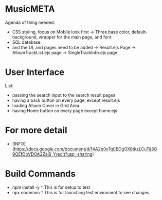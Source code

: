 # MusicMETA #
Agenda of thing needed:
- CSS styling, focus on Mobile look first
    -> Three base color, default-background, wrapper for the main page, and font
- SQL database
- and the UI, and pages need to be added
    -> Result.ejs Page
    -> AlbumTrackList.ejs page
    -> SingleTrackInfo.ejs page

# User Interface #
List:
- passing the search input to the search result pages
- having a back button on every page, except result.ejs
- loading Album Cover in Grid Area
- having Home button on every page except home.ejs

# For more detail #
- [INFO] (https://docs.google.com/document/d/14A2q0xTq0EOgOX8tkzLCuTij3G9QEfDbVDOA2ZaI9_Y/edit?usp=sharing)

# Build Commands #
- npm install -y
    ^ This is for setup to test
- npx nodemon
    ^ This is for launching test enviroment to see changes